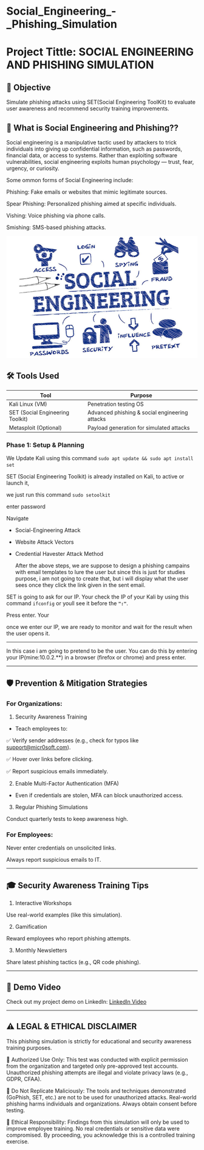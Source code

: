 # Social_Engineering_-_Phishing_Simulation

# Project Tittle: SOCIAL ENGINEERING AND PHISHING SIMULATION

## 🎯 Objective
Simulate phishing attacks using SET(Social Engineering ToolKit) to evaluate user awareness and recommend security training improvements.

## 🔐 What is Social Engineering and Phishing??

Social engineering is a manipulative tactic used by attackers to trick individuals into giving up confidential information, 
such as passwords, financial data, or access to systems. Rather than exploiting software vulnerabilities, 
social engineering exploits human psychology — trust, fear, urgency, or curiosity.

Some ommon forms of Social Engineering include:

Phishing: Fake emails or websites that mimic legitimate sources.

Spear Phishing: Personalized phishing aimed at specific individuals.

Vishing: Voice phishing via phone calls.

Smishing: SMS-based phishing attacks.

![Social Engineering](socialengineering.jpg)

## 🛠 Tools Used
|     Tool          |	    Purpose       |
|-------------------|-------------------|
|   Kali Linux (VM)	    |Penetration testing OS|
|SET (Social Engineering Toolkit) |	Advanced phishing & social engineering attacks|
|Metasploit (Optional)	|        Payload generation for simulated attacks        |



### Phase 1: Setup & Planning
We Update Kali using this command `sudo apt update && sudo apt install set`

SET (Social Engineering Toolkit) is already installed on Kali, to active or launch it, 

we just run this command `sudo setoolkit`

enter password

Navigate 
- Social-Engineering Attack
- Website Attack Vectors
- Credential Havester Attack Method


  After the above steps, we are suppose to design a phishing campains with email templates to lure the user but since
  this is just for studies purpose, i am not going to create that, but i will display what the user sees once they click the link given in the sent email.


SET is going to ask for our IP. Your check the IP of your Kali by using this command `ifconfig` or youll see it before the **`":"`**.

Press enter. Your

once we enter our IP, we are ready to monitor and wait for the result when the user opens it.


---

In this case i am going to pretend to be the user. You can do this by entering your IP(mine:10.0.2.**) in a browser (firefox or chrome) and press enter.

---
## 🛡️ Prevention & Mitigation Strategies
### For Organizations:
1. Security Awareness Training
- Teach employees to:

✅ Verify sender addresses (e.g., check for typos like support@micr0soft.com).

✅ Hover over links before clicking.

✅ Report suspicious emails immediately.

2. Enable Multi-Factor Authentication (MFA)

- Even if credentials are stolen, MFA can block unauthorized access.

3. Regular Phishing Simulations
   
Conduct quarterly tests to keep awareness high.


### For Employees:

Never enter credentials on unsolicited links.

Always report suspicious emails to IT.

--- 

## 🎓 Security Awareness Training Tips
1. Interactive Workshops

Use real-world examples (like this simulation).

2. Gamification

Reward employees who report phishing attempts.

3. Monthly Newsletters

Share latest phishing tactics (e.g., QR code phishing).


---
## 🎥 Demo Video  
Check out my project demo on LinkedIn:
[LinkedIn Video](https://www.linkedin.com/posts/ing-cyprian-atsyor-27816421b_cybersecurity-phishingawareness-socialengineering-activity-7341445509124972544-OoH7?utm_source=share&utm_medium=member_desktop&rcm=ACoAADdfvnwBt5lYydkpi8nNtj7ibLzTI9eBV1Y)

---

## ⚠️ LEGAL & ETHICAL DISCLAIMER
This phishing simulation is strictly for educational and security awareness training purposes.

🔹 Authorized Use Only:
This test was conducted with explicit permission from the organization and targeted only pre-approved test accounts.
Unauthorized phishing attempts are illegal and violate privacy laws (e.g., GDPR, CFAA).

🔹 Do Not Replicate Maliciously:
The tools and techniques demonstrated (GoPhish, SET, etc.) are not to be used for unauthorized attacks.
Real-world phishing harms individuals and organizations. Always obtain consent before testing.

🔹 Ethical Responsibility:
Findings from this simulation will only be used to improve employee training.
No real credentials or sensitive data were compromised.
By proceeding, you acknowledge this is a controlled training exercise.
